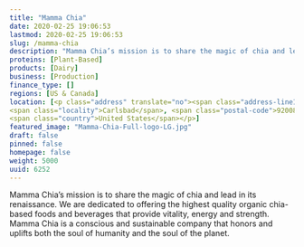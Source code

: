 ```yaml
---
title: "Mamma Chia"
date: 2020-02-25 19:06:53
lastmod: 2020-02-25 19:06:53
slug: /mamma-chia
description: "Mamma Chia’s mission is to share the magic of chia and lead in its renaissance. We are dedicated to offering the highest quality organic chia-based foods and beverages that provide vitality, energy and strength. Mamma Chia is a conscious and sustainable company that honors and uplifts both the soul of humanity and the soul of the planet."
proteins: [Plant-Based]
products: [Dairy]
business: [Production]
finance_type: []
regions: [US & Canada]
location: [<p class="address" translate="no"><span class="address-line1">Avenida Encinas</span><br>
<span class="locality">Carlsbad</span>, <span class="postal-code">92008</span><br>
<span class="country">United States</span></p>]
featured_image: "Mamma-Chia-Full-logo-LG.jpg"
draft: false
pinned: false
homepage: false
weight: 5000
uuid: 6252
---
```

<p>Mamma Chia’s mission is to share the magic of chia and lead in its renaissance. We are dedicated to offering the highest quality organic chia-based foods and beverages that provide vitality, energy and strength. Mamma Chia is a conscious and sustainable company that honors and uplifts both the soul of humanity and the soul of the planet.</p>
